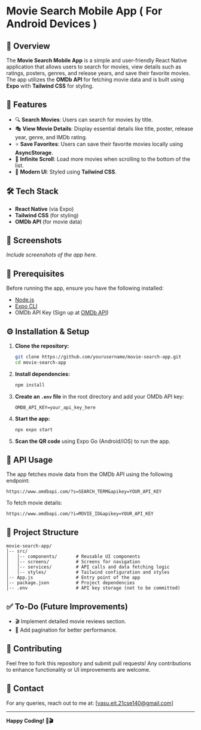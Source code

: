 # Movie Search Mobile App ( For Android Devices )

## 📌 Overview
The **Movie Search Mobile App** is a simple and user-friendly React Native application that allows users to search for movies, view details such as ratings, posters, genres, and release years, and save their favorite movies. The app utilizes the **OMDb API** for fetching movie data and is built using **Expo** with **Tailwind CSS** for styling.

## 🚀 Features
- 🔍 **Search Movies**: Users can search for movies by title.
- 🎭 **View Movie Details**: Display essential details like title, poster, release year, genre, and IMDb rating.
- ⭐ **Save Favorites**: Users can save their favorite movies locally using **AsyncStorage**.
- 📜 **Infinite Scroll**: Load more movies when scrolling to the bottom of the list.
- 🎨 **Modern UI**: Styled using **Tailwind CSS**.

## 🛠️ Tech Stack
- **React Native** (via Expo)
- **Tailwind CSS** (for styling)
- **OMDb API** (for movie data)

## 📸 Screenshots
_Include screenshots of the app here._

## 🔑 Prerequisites
Before running the app, ensure you have the following installed:
- [Node.js](https://nodejs.org/)
- [Expo CLI](https://docs.expo.dev/get-started/installation/)
- OMDb API Key (Sign up at [OMDb API](https://www.omdbapi.com/apikey.aspx))

## ⚙️ Installation & Setup
1. **Clone the repository:**
   ```sh
   git clone https://github.com/yourusername/movie-search-app.git
   cd movie-search-app
   ```

2. **Install dependencies:**
   ```sh
   npm install
   ```

3. **Create an `.env` file** in the root directory and add your OMDb API key:
   ```env
   OMDB_API_KEY=your_api_key_here
   ```

4. **Start the app:**
   ```sh
   npx expo start
   ```

5. **Scan the QR code** using Expo Go (Android/iOS) to run the app.

## 📡 API Usage
The app fetches movie data from the OMDb API using the following endpoint:
```
https://www.omdbapi.com/?s=SEARCH_TERM&apikey=YOUR_API_KEY
```
To fetch movie details:
```
https://www.omdbapi.com/?i=MOVIE_ID&apikey=YOUR_API_KEY
```

## 📂 Project Structure
```
movie-search-app/
│-- src/
│   │-- components/       # Reusable UI components
│   │-- screens/          # Screens for navigation
│   │-- services/         # API calls and data fetching logic
│   │-- styles/           # Tailwind configuration and styles
│-- App.js                # Entry point of the app
│-- package.json          # Project dependencies
│-- .env                  # API key storage (not to be committed)
```

## ✅ To-Do (Future Improvements)
- 🎬 Implement detailed movie reviews section.
- 📍 Add pagination for better performance.

## 🤝 Contributing
Feel free to fork this repository and submit pull requests! Any contributions to enhance functionality or UI improvements are welcome.

## 📧 Contact
For any queries, reach out to me at: [vasu.eit.21cse140@gmail.com]

---
**Happy Coding! 🚀🎬**
